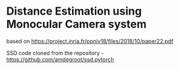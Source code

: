 # Distance Estimation using Monocular Camera system
   based on https://project.inria.fr/ppniv18/files/2018/10/paper22.pdf
   
   

SSD code cloned from the repository - https://github.com/amdegroot/ssd.pytorch
